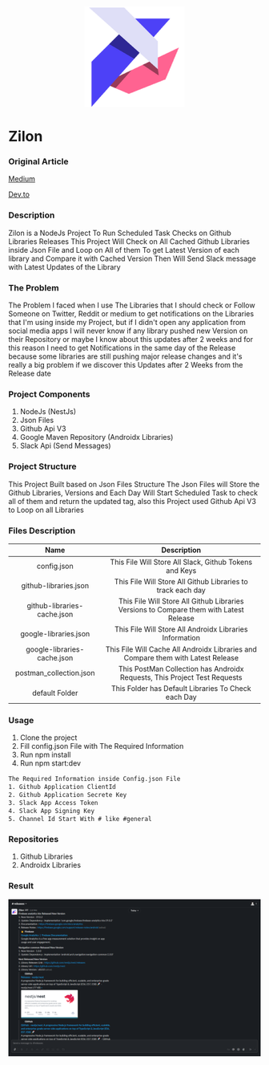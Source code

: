 <p align="center">
  <img src="https://github.com/Yazan98/Zilon/blob/main/images/logo_png.png" width="200" height="200" />
</p>

# Zilon

### Original Article

[Medium](https://medium.com/@yazantarifi98/how-to-build-scheduled-task-on-github-libraries-releases-via-slack-apps-cfa639e82e)

[Dev.to](https://dev.to/yazan98/how-to-build-scheduled-task-on-github-libraries-releases-via-slack-apps-2d15)


### Description
Zilon is a NodeJs Project To Run Scheduled Task Checks on Github Libraries Releases 
This Project Will Check on All Cached Github Libraries inside Json File and Loop on All of them
To get Latest Version of each library and Compare it with Cached Version
Then Will Send Slack message with Latest Updates of the Library


### The Problem
The Problem I faced when I use The Libraries that I should check or Follow Someone on Twitter, Reddit or medium to get notifications on the Libraries that I'm using inside my Project, but if I didn't open any application from social media apps I will never know if any library pushed new Version on their Repository or maybe I know about this updates after 2 weeks and for this reason I need to get Notifications in the same day of the Release because some libraries are still pushing major release changes and it's really a big problem if we discover this Updates after 2 Weeks from the Release date

### Project Components
1. NodeJs (NestJs)
2. Json Files
3. Github Api V3
4. Google Maven Repository (Androidx Libraries)
5. Slack Api (Send Messages)

### Project Structure
This Project Built based on Json Files Structure The Json Files will Store the Github Libraries, Versions
and Each Day Will Start Scheduled Task to check all of them and return the updated tag, also this Project used
Github Api V3 to Loop on all Libraries 

### Files Description
| Name | Description |
| :---: | :---: |
| config.json | This File Will Store All Slack, Github Tokens and Keys |
| github-libraries.json | This File Will Store All Github Libraries to track each day |
| github-libraries-cache.json | This File Will Store All Github Libraries Versions to Compare them with Latest Release |
| google-libraries.json | This File Will Store All Androidx Libraries Information |
| google-libraries-cache.json | This File Will Cache All Androidx Libraries and Compare them with Latest Release  |
| postman_collection.json | This PostMan Collection has Androidx Requests, This Project Test Requests  |
| default Folder | This Folder has Default Libraries To Check each Day  |

### Usage
1. Clone the project
2. Fill config.json File with The Required Information
3. Run npm install
4. Run npm start:dev

```
The Required Information inside Config.json File
1. Github Application ClientId
2. Github Application Secrete Key
3. Slack App Access Token
4. Slack App Signing Key
5. Channel Id Start With # like #general
```

### Repositories
1. Github Libraries
2. Androidx Libraries

### Result
![Screenshot 2021-10-20 173745](https://github.com/Yazan98/Zilon/blob/main/images/Screenshot%202021-10-20%20173745.png?raw=true)
